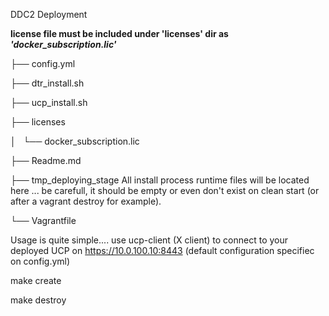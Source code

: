 DDC2 Deployment

**license file must be included under 'licenses' dir as _'docker_subscription.lic'_**


├── config.yml

├── dtr_install.sh

├── ucp_install.sh

├── licenses

│   └── docker_subscription.lic

├── Readme.md

├── tmp_deploying_stage All install process runtime files will be located here ... be carefull, it should be empty or even don't exist on clean start (or after a vagrant destroy for example).

└── Vagrantfile


Usage is quite simple.... use ucp-client (X client) to connect to your deployed UCP on https://10.0.100.10:8443 (default configuration specifiec on config.yml)

make create 

make destroy
